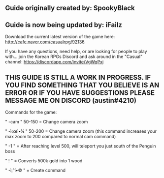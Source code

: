 ## Guide originally created by: SpookyBlack
## Guide is now being updated by: iFailz

Download the current latest version of the game here: http://cafe.naver.com/casualrpg/92136

If you have any questions, need help, or are looking for people to play with... join the Korean RPGs Discord and ask around in the "Casual" channel: https://discordapp.com/invite/VgWqPxj

## THIS GUIDE IS STILL A WORK IN PROGRESS. IF YOU FIND SOMETHING THAT YOU BELIEVE IS AN ERROR OR IF YOU HAVE SUGGESTIONS PLEASE MESSAGE ME ON DISCORD (austin#4210)



Commands for the game:

" -cam " 50-150 = Change camera zoom

" -ì‹œì•¼ " 50-200 = Change camera zoom (this command increases your max zoom to 200 compared to normal cam command)

" -1 " = After reaching level 500, will teleport you just south of the Penguin boss

" ! " = Converts 500k gold into 1 wood

" -ì¡°í•© " = Create command
